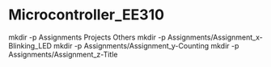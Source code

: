 # Microcontroller_EE310
mkdir -p Assignments Projects Others
mkdir -p Assignments/Assignment_x-Blinking_LED
mkdir -p Assignments/Assignment_y-Counting
mkdir -p Assignments/Assignment_z-Title
